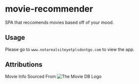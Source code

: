 # movie-recommender
SPA that reccomends movies based off of your mood.

## Usage
Please go to `www.notarealsiteyetplsdontgo.com` to view the app.


## Attributions
Movie Info Sourced From
![The Movie DB Logo](https://www.themoviedb.org/assets/2/v4/logos/v2/blue_long_1-8ba2ac31f354005783fab473602c34c3f4fd207150182061e425d366e4f34596.svg)
